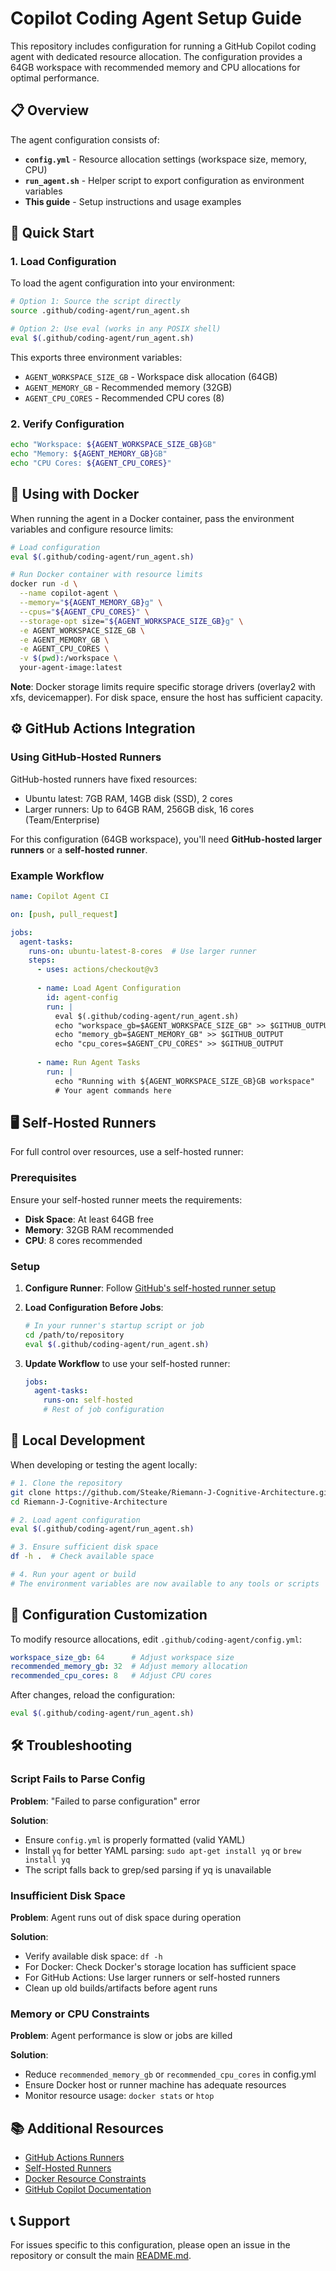 # Copilot Coding Agent Setup Guide

This repository includes configuration for running a GitHub Copilot coding agent with dedicated resource allocation. The configuration provides a 64GB workspace with recommended memory and CPU allocations for optimal performance.

## 📋 Overview

The agent configuration consists of:

- **`config.yml`** - Resource allocation settings (workspace size, memory, CPU)
- **`run_agent.sh`** - Helper script to export configuration as environment variables
- **This guide** - Setup instructions and usage examples

## 🚀 Quick Start

### 1. Load Configuration

To load the agent configuration into your environment:

```bash
# Option 1: Source the script directly
source .github/coding-agent/run_agent.sh

# Option 2: Use eval (works in any POSIX shell)
eval $(.github/coding-agent/run_agent.sh)
```

This exports three environment variables:
- `AGENT_WORKSPACE_SIZE_GB` - Workspace disk allocation (64GB)
- `AGENT_MEMORY_GB` - Recommended memory (32GB)
- `AGENT_CPU_CORES` - Recommended CPU cores (8)

### 2. Verify Configuration

```bash
echo "Workspace: ${AGENT_WORKSPACE_SIZE_GB}GB"
echo "Memory: ${AGENT_MEMORY_GB}GB"
echo "CPU Cores: ${AGENT_CPU_CORES}"
```

## 🐳 Using with Docker

When running the agent in a Docker container, pass the environment variables and configure resource limits:

```bash
# Load configuration
eval $(.github/coding-agent/run_agent.sh)

# Run Docker container with resource limits
docker run -d \
  --name copilot-agent \
  --memory="${AGENT_MEMORY_GB}g" \
  --cpus="${AGENT_CPU_CORES}" \
  --storage-opt size="${AGENT_WORKSPACE_SIZE_GB}g" \
  -e AGENT_WORKSPACE_SIZE_GB \
  -e AGENT_MEMORY_GB \
  -e AGENT_CPU_CORES \
  -v $(pwd):/workspace \
  your-agent-image:latest
```

**Note**: Docker storage limits require specific storage drivers (overlay2 with xfs, devicemapper). For disk space, ensure the host has sufficient capacity.

## ⚙️ GitHub Actions Integration

### Using GitHub-Hosted Runners

GitHub-hosted runners have fixed resources:
- Ubuntu latest: 7GB RAM, 14GB disk (SSD), 2 cores
- Larger runners: Up to 64GB RAM, 256GB disk, 16 cores (Team/Enterprise)

For this configuration (64GB workspace), you'll need **GitHub-hosted larger runners** or a **self-hosted runner**.

### Example Workflow

```yaml
name: Copilot Agent CI

on: [push, pull_request]

jobs:
  agent-tasks:
    runs-on: ubuntu-latest-8-cores  # Use larger runner
    steps:
      - uses: actions/checkout@v3
      
      - name: Load Agent Configuration
        id: agent-config
        run: |
          eval $(.github/coding-agent/run_agent.sh)
          echo "workspace_gb=$AGENT_WORKSPACE_SIZE_GB" >> $GITHUB_OUTPUT
          echo "memory_gb=$AGENT_MEMORY_GB" >> $GITHUB_OUTPUT
          echo "cpu_cores=$AGENT_CPU_CORES" >> $GITHUB_OUTPUT
      
      - name: Run Agent Tasks
        run: |
          echo "Running with ${AGENT_WORKSPACE_SIZE_GB}GB workspace"
          # Your agent commands here
```

## 🖥️ Self-Hosted Runners

For full control over resources, use a self-hosted runner:

### Prerequisites

Ensure your self-hosted runner meets the requirements:
- **Disk Space**: At least 64GB free
- **Memory**: 32GB RAM recommended
- **CPU**: 8 cores recommended

### Setup

1. **Configure Runner**: Follow [GitHub's self-hosted runner setup](https://docs.github.com/en/actions/hosting-your-own-runners/adding-self-hosted-runners)

2. **Load Configuration Before Jobs**:
   ```bash
   # In your runner's startup script or job
   cd /path/to/repository
   eval $(.github/coding-agent/run_agent.sh)
   ```

3. **Update Workflow** to use your self-hosted runner:
   ```yaml
   jobs:
     agent-tasks:
       runs-on: self-hosted
       # Rest of job configuration
   ```

## 🔧 Local Development

When developing or testing the agent locally:

```bash
# 1. Clone the repository
git clone https://github.com/Steake/Riemann-J-Cognitive-Architecture.git
cd Riemann-J-Cognitive-Architecture

# 2. Load agent configuration
eval $(.github/coding-agent/run_agent.sh)

# 3. Ensure sufficient disk space
df -h .  # Check available space

# 4. Run your agent or build
# The environment variables are now available to any tools or scripts
```

## 📝 Configuration Customization

To modify resource allocations, edit `.github/coding-agent/config.yml`:

```yaml
workspace_size_gb: 64      # Adjust workspace size
recommended_memory_gb: 32  # Adjust memory allocation  
recommended_cpu_cores: 8   # Adjust CPU cores
```

After changes, reload the configuration:
```bash
eval $(.github/coding-agent/run_agent.sh)
```

## 🛠️ Troubleshooting

### Script Fails to Parse Config

**Problem**: "Failed to parse configuration" error

**Solution**: 
- Ensure `config.yml` is properly formatted (valid YAML)
- Install `yq` for better YAML parsing: `sudo apt-get install yq` or `brew install yq`
- The script falls back to grep/sed parsing if yq is unavailable

### Insufficient Disk Space

**Problem**: Agent runs out of disk space during operation

**Solution**:
- Verify available disk space: `df -h`
- For Docker: Check Docker's storage location has sufficient space
- For GitHub Actions: Use larger runners or self-hosted runners
- Clean up old builds/artifacts before agent runs

### Memory or CPU Constraints

**Problem**: Agent performance is slow or jobs are killed

**Solution**:
- Reduce `recommended_memory_gb` or `recommended_cpu_cores` in config.yml
- Ensure Docker host or runner machine has adequate resources
- Monitor resource usage: `docker stats` or `htop`

## 📚 Additional Resources

- [GitHub Actions Runners](https://docs.github.com/en/actions/using-github-hosted-runners/about-github-hosted-runners)
- [Self-Hosted Runners](https://docs.github.com/en/actions/hosting-your-own-runners)
- [Docker Resource Constraints](https://docs.docker.com/config/containers/resource_constraints/)
- [GitHub Copilot Documentation](https://docs.github.com/en/copilot)

## 📞 Support

For issues specific to this configuration, please open an issue in the repository or consult the main [README.md](../README.md).
